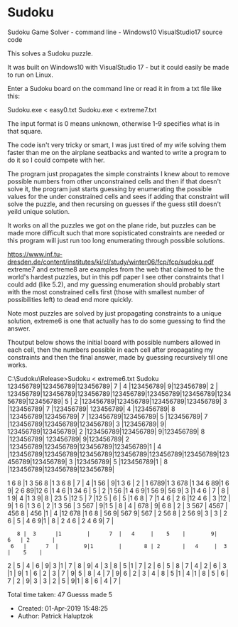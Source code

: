 # Sudoku
Sudoku Game Solver - command line - Windows10 VisualStudio17 source code

This solves a Sudoku puzzle.

It was built on Windows10 with VisualStudio 17 - but it could easily be 
made to run on Linux.

Enter a Sudoku board on the command line or read it in from a txt file like this:

Sudoku.exe < easy0.txt
Sudoku.exe < extreme7.txt

The input format is 0 means unknown, otherwise 1-9 specifies what is in that
square.

The code isn't very tricky or smart, I was just tired of my wife solving
them faster than me on the airplane seatbacks and wanted to write a program
to do it so I could compete with her.

The program just propagates the simple constraints I 
knew about to remove possible numbers from other unconstrained cells
and then if that doesn't solve it, the program just starts guessing by
enumerating the possible values for the under constrained cells
and sees if adding that constraint will solve the puzzle, and then recursing
on guesses if the guess still doesn't yeild unique solution.

It works on all the puzzles we got on the plane ride, but puzzles can
be made more difficult such that more sopisticated constraints are needed
or this program will just run too long enumerating through possible solutions.

https://www.inf.tu-dresden.de/content/institutes/ki/cl/study/winter06/fcp/fcp/sudoku.pdf
extreme7 and extreme8 are examples from the web that claimed to be the 
world's hardest puzzles, but in this pdf paper I see other constraints
that I could add (like 5.2), and my guessing enumeration should probably start with the most 
constrained cells first (those with smallest number of possibilities left) to
dead end more quickly.

Note most puzzles are solved by just propagating constraints to a unique solution, extreme6
is one that actually has to do some guessing to find the answer.

Thoutput below shows the initial board with possible
numbers allowed in each cell, then the numbers possible in each cell after propagating
my constraints and then the final answer, made by guessing recursively till one
works.

C:\Sudoku\Release>Sudoku < extreme6.txt
Sudoku
123456789|123456789|123456789|      7  |   4     |123456789|        9|123456789| 2       |
123456789|123456789|123456789|123456789|123456789|123456789|123456789|123456789|    5    |
 2       |123456789|123456789|123456789|123456789|  3      |123456789|      7  |123456789|
123456789|   4     |123456789|       8 |123456789|123456789|      7  |123456789|123456789|
    5    |123456789|      7  |123456789|123456789|123456789|  3      |123456789|        9|
123456789|123456789| 2       |123456789|123456789|        9|123456789|       8 |123456789|
123456789|        9|123456789| 2       |123456789|123456789|123456789|123456789|1        |
   4     |123456789|123456789|123456789|123456789|123456789|123456789|123456789|123456789|
  3      |123456789|    5    |123456789|1        |       8 |123456789|123456789|123456789|

1    6 8 |1 3 56 8 |1 3  6 8 |      7  |   4     |1   56   |        9|1 3  6   | 2       |
1    6789|1 3  678 |1 34 6 89|1    6  9| 2   6 89|12   6   |1  4 6   |1 34 6   |    5    |
 2       |1   56   |1  4 6  9|1   56  9|    56  9|  3      |1  4 6   |      7  |       8 |
1       9|   4     |1 3     9|       8 | 23 5    |12  5    |      7  |12  5    |     6   |
    5    |1    6 8 |      7  |1  4 6   | 2   6   |12 4 6   |  3      |12       |        9|
1    6   |1 3  6   | 2       |1 3 56   |  3 567  |        9|1   5    |       8 |   4     |
     678 |        9|     6 8 | 2       |  3 567  |   4567  |   456 8 |   456   |1        |
   4     |12   678 |1    6 8 |    56  9|    567 9|    567  | 2  56 8 | 2  56  9|  3      |
  3      | 2   6   |    5    |   4 6  9|1        |       8 | 2 4 6   | 2 4 6  9|      7  |

       8 |  3      |1        |      7  |   4     |    5    |        9|     6   | 2       |
     6   |      7  |        9|1        |       8 | 2       |   4     |  3      |    5    |
 2       |    5    |   4     |     6   |        9|  3      |1        |      7  |       8 |
        9|   4     |  3      |       8 |    5    |1        |      7  | 2       |     6   |
    5    |       8 |      7  |   4     | 2       |     6   |  3      |1        |        9|
1        |     6   | 2       |  3      |      7  |        9|    5    |       8 |   4     |
      7  |        9|     6   | 2       |  3      |   4     |       8 |    5    |1        |
   4     |1        |       8 |    5    |     6   |      7  | 2       |        9|  3      |
  3      | 2       |    5    |        9|1        |       8 |     6   |   4     |      7  |


Total time taken: 47
Guesss made 5

* Created: 01-Apr-2019 15:48:25
* Author: Patrick Haluptzok
